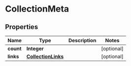 

# CollectionMeta


## Properties

| Name | Type | Description | Notes |
|------------ | ------------- | ------------- | -------------|
|**count** | **Integer** |  |  [optional] |
|**links** | [**CollectionLinks**](CollectionLinks.md) |  |  [optional] |



